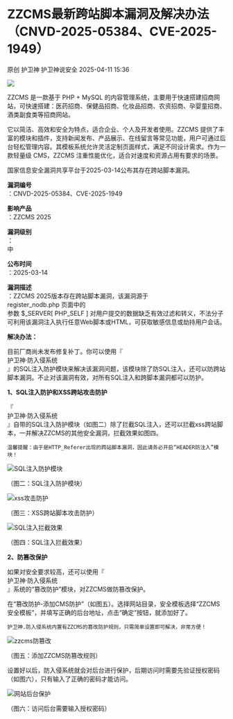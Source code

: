 #  ZZCMS最新跨站脚本漏洞及解决办法（CNVD-2025-05384、CVE-2025-1949）   
原创 护卫神  护卫神说安全   2025-04-11 15:36  
  
![](https://mmbiz.qpic.cn/mmbiz_png/NV9GjS35LEhMicjbUHm2hV6jrmayzHgfKeYCfcbaM8lGyBUYfDB6bymibQKHenyg6dGaYQPsnAH3QhTGevmOUibjg/640?wx_fmt=png&from=appmsg "")  
  
ZZCMS 是一款基于 PHP + MySQL 的内容管理系统，主要用于快速搭建招商网站，可快速搭建：医药招商、保健品招商、化妆品招商、农资招商、孕婴童招商、酒类副食类等招商网站。  
  
它以简洁、高效和安全为特点，适合企业、个人及开发者使用。ZZCMS 提供了丰富的模块和插件，支持新闻发布、产品展示、在线留言等常见功能，用户可通过后台轻松管理内容。其模板系统允许灵活定制页面样式，满足不同设计需求。作为一款轻量级 CMS，ZZCMS 注重性能优化，适合对速度和资源占用有要求的场景。  
  
  
国家信息安全漏洞共享平台于2025-03-14公布其存在跨站脚本漏洞。  
  
**漏洞编号**  
：CNVD-2025-05384、CVE-2025-1949  
  
**影响产品**  
：ZZCMS 2025  
  
**漏洞级别**  
：  
中  
  
**公布时间**  
：2025-03-14  
  
**漏洞描述**  
：ZZCMS 2025版本存在跨站脚本漏洞，该漏洞源于   
register_nodb.php 页面中的  
参数 $_SERVER[ PHP_SELF ] 对用户提交的数据缺乏有效过滤和转义，不法分子可利用该漏洞注入执行任意Web脚本或HTML，可获取敏感信息或劫持用户会话。  
  
  
  
**解决办法：**  
  
目前厂商尚未发布修复补丁。你可以使用『  
护卫神·防入侵系统  
』的SQL注入防护模块来解决该漏洞问题，该模块除了防SQL注入，还可以防跨站脚本漏洞。不止对该漏洞有效，对所有SQL注入和跨脚本漏洞都可以防护。  
  
  
**1、SQL注入防护和XSS跨站攻击防护**  
  
『  
护卫神·防入侵系统  
』自带的SQL注入防护模块（如图二）除了拦截SQL注入，还可以拦截xss跨站脚本，一并解决ZZCMS的其他安全漏洞，拦截效果如图四。  
```
温馨提醒：由于是HTTP_Referer出现的跨站脚本漏洞，因此请务必开启“HEADER防注入”模块！
```  
  
  
![SQL注入防护模块](https://mmbiz.qpic.cn/mmbiz_png/NV9GjS35LEhMicjbUHm2hV6jrmayzHgfKlnYEYiba3iaGHApZcQnLsWzVBenDdNyd7Dn4ibCbUja373FFBqHiacxlJA/640?wx_fmt=png&from=appmsg "SQL注入防护模块")  
  
（图二：SQL注入防护模块）  
  
  
  
![xss攻击防护](https://mmbiz.qpic.cn/mmbiz_png/NV9GjS35LEhMicjbUHm2hV6jrmayzHgfKiaFPPzXU7tniaEEa4p6NUQ2UVWTLibbbm5yibqPy8iazCVzbibMZIEsicoxLw/640?wx_fmt=png&from=appmsg "xss攻击防护")  
  
（图三：XSS跨站脚本攻击防护）  
  
  
  
![SQL注入拦截效果](https://mmbiz.qpic.cn/mmbiz_png/NV9GjS35LEhMicjbUHm2hV6jrmayzHgfKI1YtJcLylmBmPyGchfKj4r1jWiadUOhWS1CYkdn6KKgOprGZoyZWuOg/640?wx_fmt=png&from=appmsg "SQL注入拦截效果")  
  
（图四：SQL注入拦截效果）  
  
  
  
**2、防篡改保护**  
  
如果对安全要求较高，还可以使用『  
护卫神·防入侵系统  
』系统的“篡改防护”模块，对ZZCMS做防篡改保护。  
  
在“篡改防护-添加CMS防护”（如图五）。选择网站目录，安全模板选择“ZZCMS安全模板”，并填写正确的后台地址，点击“确定”按钮，就添加好了。  
```
护卫神.防入侵系统内置有ZZCMS的篡改防护规则，只需简单设置即可解决，非常方便！
```  
  
![zzcms防篡改](https://mmbiz.qpic.cn/mmbiz_png/NV9GjS35LEhMicjbUHm2hV6jrmayzHgfKhia1nf66TzHp5QdyD9BjnolmseFxwricpViaScvkMkmtyMJJv1luberFQ/640?wx_fmt=png&from=appmsg "zzcms防篡改")  
  
（图五：添加ZZCMS防篡改规则）  
  
  
  
设置好以后，防入侵系统就会对后台进行保护，后期访问时需要先验证授权密码（如图六），只有输入了正确的密码才能访问。  
  
![网站后台保护](https://mmbiz.qpic.cn/mmbiz_png/NV9GjS35LEhMicjbUHm2hV6jrmayzHgfK7ly1GhNJiaeZOjGSUHibMdElH1Ua5c1JlibAzcw1z5kqdzXqqQIAJ8AbQ/640?wx_fmt=png&from=appmsg "网站后台保护")  
  
（图六：访问后台需要输入授权密码）  
  
  
